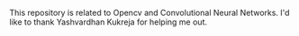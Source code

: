 This repository is related to Opencv and Convolutional Neural Networks. I'd like to thank Yashvardhan Kukreja for helping me out.
